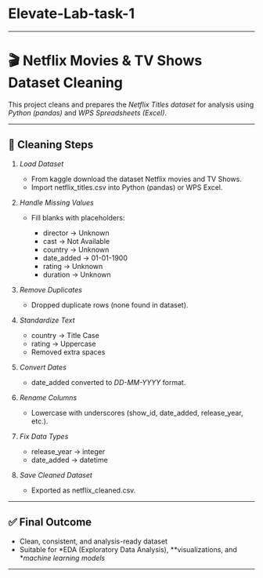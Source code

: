 # Elevate-Lab-task-1


---

# 🎬 Netflix Movies & TV Shows Dataset Cleaning

This project cleans and prepares the *Netflix Titles dataset* for analysis using *Python (pandas)* and *WPS Spreadsheets (Excel)*.

---

## 📌 Cleaning Steps

1. *Load Dataset*
   * From kaggle download the dataset Netflix movies and TV Shows.
   * Import netflix_titles.csv into Python (pandas) or WPS Excel.

2. *Handle Missing Values*

   * Fill blanks with placeholders:

     * director → Unknown
     * cast → Not Available
     * country → Unknown
     * date_added → 01-01-1900
     * rating → Unknown
     * duration → Unknown

3. *Remove Duplicates*

   * Dropped duplicate rows (none found in dataset).

4. *Standardize Text*

   * country → Title Case
   * rating → Uppercase
   * Removed extra spaces

5. *Convert Dates*

   * date_added converted to *DD-MM-YYYY* format.

6. *Rename Columns*

   * Lowercase with underscores (show_id, date_added, release_year, etc.).

7. *Fix Data Types*

   * release_year → integer
   * date_added → datetime

8. *Save Cleaned Dataset*

   * Exported as netflix_cleaned.csv.

---

## ✅ Final Outcome

* Clean, consistent, and analysis-ready dataset
* Suitable for *EDA (Exploratory Data Analysis), **visualizations, and **machine learning models*

---

